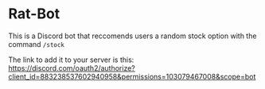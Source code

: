 # Rat-Bot

This is a Discord bot that reccomends users a random stock option with the command `/stock`

The link to add it to your server is this:
https://discord.com/oauth2/authorize?client_id=883238537602940958&permissions=103079467008&scope=bot
 
